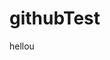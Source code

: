 # githubTest
<!doctype html>
<html>
<head>
<title>
	TESTING
</title>
</head>
<body>
	<p>
hellou
	</p>
</body>
</html>
